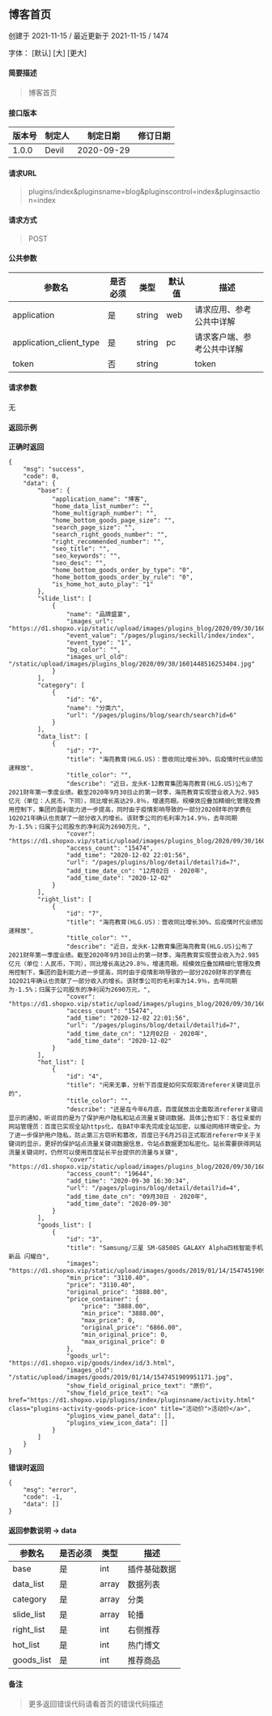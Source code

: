 ## 博客首页

创建于 2021-11-15 / 最近更新于 2021-11-15 / 1474

字体： \[默认\] \[大\] \[更大\]

#### 简要描述

> 博客首页

#### 接口版本

| 版本号 | 制定人 | 制定日期 | 修订日期 |
| --- | --- | --- | --- |
| 1.0.0 | Devil | 2020-09-29 |  |

#### 请求URL

> plugins/index&pluginsname=blog&pluginscontrol=index&pluginsaction=index

#### 请求方式

> POST

#### 公共参数

| 参数名 | 是否必须 | 类型 | 默认值 | 描述 |
| --- | --- | --- | --- | --- |
| application | 是 | string | web | 请求应用、参考公共中详解 |
| application\_client\_type | 是 | string | pc | 请求客户端、参考公共中详解 |
| token | 否 | string |  | token |

#### 请求参数

无

#### 返回示例

**正确时返回**

```
{
    "msg": "success",
    "code": 0,
    "data": {
        "base": {
            "application_name": "博客",
            "home_data_list_number": "",
            "home_multigraph_number": "",
            "home_bottom_goods_page_size": "",
            "search_page_size": "",
            "search_right_goods_number": "",
            "right_recommended_number": "",
            "seo_title": "",
            "seo_keywords": "",
            "seo_desc": "",
            "home_bottom_goods_order_by_type": "0",
            "home_bottom_goods_order_by_rule": "0",
            "is_home_hot_auto_play": "1"
        },
        "slide_list": [
            {
                "name": "品牌盛宴",
                "images_url": "https://d1.shopxo.vip/static/upload/images/plugins_blog/2020/09/30/1601448516253404.jpg",
                "event_value": "/pages/plugins/seckill/index/index",
                "event_type": "1",
                "bg_color": "",
                "images_url_old": "/static/upload/images/plugins_blog/2020/09/30/1601448516253404.jpg"
            }
        ],
        "category": [
            {
                "id": "6",
                "name": "分类六",
                "url": "/pages/plugins/blog/search/search?id=6"
            }
        ],
        "data_list": [
            {
                "id": "7",
                "title": "海亮教育(HLG.US)：营收同比增长30%，后疫情时代业绩加速释放",
                "title_color": "",
                "describe": "近日，龙头K-12教育集团海亮教育(HLG.US)公布了2021财年第一季度业绩。截至2020年9月30日止的第一财季，海亮教育实现营业收入为2.985亿元（单位：人民币，下同），同比增长高达29.8％，增速亮眼。规模效应叠加精细化管理及费用控制下，集团的盈利能力进一步提高，同时由于疫情影响导致的一部分2020财年的学费在1Q2021年确认也贡献了一部分收入的增长。该财季公司的毛利率为14.9％，去年同期为-1.5%；归属于公司股东的净利润为2690万元，",
                "cover": "https://d1.shopxo.vip/static/upload/images/plugins_blog/2020/09/30/1601454592334389.jpg",
                "access_count": "15474",
                "add_time": "2020-12-02 22:01:56",
                "url": "/pages/plugins/blog/detail/detail?id=7",
                "add_time_date_cn": "12月02日 · 2020年",
                "add_time_date": "2020-12-02"
            }
        ],
        "right_list": [
            {
                "id": "7",
                "title": "海亮教育(HLG.US)：营收同比增长30%，后疫情时代业绩加速释放",
                "title_color": "",
                "describe": "近日，龙头K-12教育集团海亮教育(HLG.US)公布了2021财年第一季度业绩。截至2020年9月30日止的第一财季，海亮教育实现营业收入为2.985亿元（单位：人民币，下同），同比增长高达29.8％，增速亮眼。规模效应叠加精细化管理及费用控制下，集团的盈利能力进一步提高，同时由于疫情影响导致的一部分2020财年的学费在1Q2021年确认也贡献了一部分收入的增长。该财季公司的毛利率为14.9％，去年同期为-1.5%；归属于公司股东的净利润为2690万元，",
                "cover": "https://d1.shopxo.vip/static/upload/images/plugins_blog/2020/09/30/1601454592334389.jpg",
                "access_count": "15474",
                "add_time": "2020-12-02 22:01:56",
                "url": "/pages/plugins/blog/detail/detail?id=7",
                "add_time_date_cn": "12月02日 · 2020年",
                "add_time_date": "2020-12-02"
            }
        ],
        "hot_list": [
            {
                "id": "4",
                "title": "闲来无事，分析下百度是如何实现取消referer关键词显示的",
                "title_color": "",
                "describe": "还是在今年6月底，百度就放出全面取消referer关键词显示的通知，听说目的是为了保护用户隐私和站点流量关键词数据。具体公告如下：各位亲爱的网站管理员：百度已实现全站https化，在BAT中率先完成全站加密，以推动网络环境安全。为了进一步保护用户隐私，防止第三方窃听和篡改，百度已于6月25日正式取消referer中关于关键词的显示，更好的保护站点流量关键词数据信息，令站点数据更加私密化。站长需要获得网站流量关键词时，仍然可以使用百度站长平台提供的流量与关键",
                "cover": "https://d1.shopxo.vip/static/upload/images/plugins_blog/2020/09/30/1601454592334389.jpg",
                "access_count": "19644",
                "add_time": "2020-09-30 16:30:34",
                "url": "/pages/plugins/blog/detail/detail?id=4",
                "add_time_date_cn": "09月30日 · 2020年",
                "add_time_date": "2020-09-30"
            }
        ],
        "goods_list": [
            {
                "id": "3",
                "title": "Samsung/三星 SM-G8508S GALAXY Alpha四核智能手机 新品 闪耀白",
                "images": "https://d1.shopxo.vip/static/upload/images/goods/2019/01/14/1547451909951171.jpg",
                "min_price": "3110.40",
                "price": "3110.40",
                "original_price": "3888.00",
                "price_container": {
                    "price": "3888.00",
                    "min_price": "3888.00",
                    "max_price": 0,
                    "original_price": "6866.00",
                    "min_original_price": 0,
                    "max_original_price": 0
                },
                "goods_url": "https://d1.shopxo.vip/goods/index/id/3.html",
                "images_old": "/static/upload/images/goods/2019/01/14/1547451909951171.jpg",
                "show_field_original_price_text": "原价",
                "show_field_price_text": "<a href="https://d1.shopxo.vip/plugins/index/pluginsname/activity.html" class="plugins-activity-goods-price-icon" title="活动价">活动价</a>",
                "plugins_view_panel_data": [],
                "plugins_view_icon_data": []
            }
        ]
    }
}
```

**错误时返回**

```
{
    "msg": "error",
    "code": -1,
    "data": []
}
```

#### 返回参数说明 -> data

| 参数名 | 是否必须 | 类型 | 描述 |
| --- | --- | --- | --- |
| base | 是 | int | 插件基础数据 |
| data\_list | 是 | array | 数据列表 |
| category | 是 | array | 分类 |
| slide\_list | 是 | array | 轮播 |
| right\_list | 是 | int | 右侧推荐 |
| hot\_list | 是 | int | 热门博文 |
| goods\_list | 是 | int | 推荐商品 |

#### 备注

> 更多返回错误代码请看首页的错误代码描述